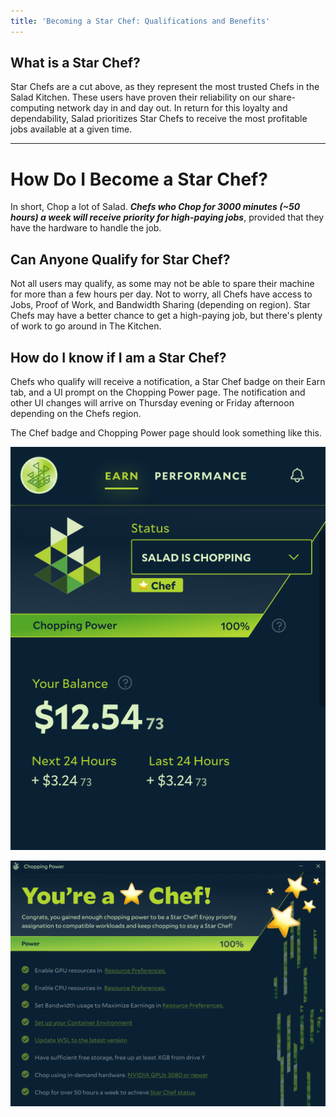 ```yaml
---
title: 'Becoming a Star Chef: Qualifications and Benefits'
---
```


## **What is a Star Chef?**

Star Chefs are a cut above, as they represent the most trusted Chefs in the Salad Kitchen. These users have proven their
reliability on our share-computing network day in and day out. In return for this loyalty and dependability, Salad
prioritizes Star Chefs to receive the most profitable jobs available at a given time.

---

# **How Do I Become a Star Chef?**

In short, Chop a lot of Salad. **_Chefs who Chop for 3000 minutes (~50 hours) a week will receive priority for
high-paying jobs_**, provided that they have the hardware to handle the job.

## **Can Anyone Qualify for Star Chef?**

Not all users may qualify, as some may not be able to spare their machine for more than a few hours per day. Not to
worry, all Chefs have access to Jobs, Proof of Work, and Bandwidth Sharing (depending on region). Star Chefs may have a
better chance to get a high-paying job, but there's plenty of work to go around in The Kitchen.

## **How do I know if I am a Star Chef?**

Chefs who qualify will receive a notification, a Star Chef badge on their Earn tab, and a UI prompt on the Chopping
Power page. The notification and other UI changes will arrive on Thursday evening or Friday afternoon depending on the
Chefs region.

The Chef badge and Chopping Power page should look something like this.

![](../../../../content/images/guides/using-the-salad-app/becoming-a-star-chef-1.png)

![](../../../../content/images/guides/using-the-salad-app/becoming-a-star-chef-2.png)
